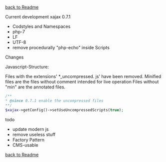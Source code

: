 [back to Readme](README.md)

Current development xajax 0.7.1
* Codstyles and Namespaces
* php-7
* LF
* UTF-8
* remove procedurally "php-echo" inside Scripts

Changes

Javascript-Structure:

Files with the extensions' *_uncompressed. js' have been removed.
Minified files are the files without comment intended for live operation
Files without "min" are the annotated files.

```php
/**
* @since 0.7.1 enable the uncompressed files
**/
$xajax->getConfig()->setUseUncompressedScripts(true);
```


todo
* update modern js
* remove useless stuff
* Factory Pattern
* CMS-usable

[back to Readme](README.md)
